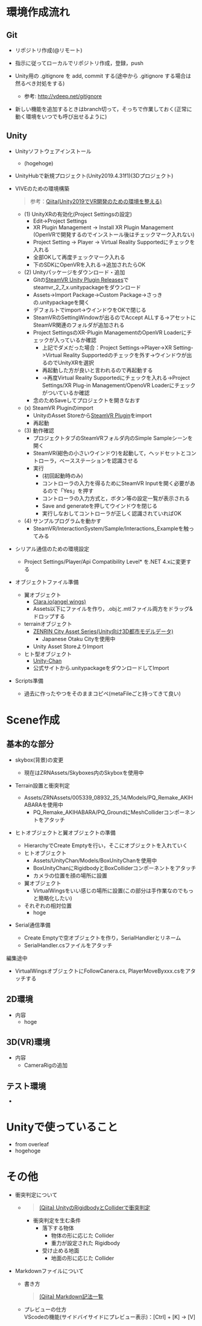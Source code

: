 # 環境作成流れ
## Git
* リポジトリ作成(@リモート)

* 指示に従ってローカルでリポジトリ作成，登録，push

* Unity用の .gitignore を add, commit する(途中から .gitignore する場合は然るべき対処をする)
    * 参考: <http://vdeep.net/gitignore>  

* 新しい機能を追加するときはbranch切って，そっちで作業しておく(正常に動く環境をいつでも呼び出せるように)

## Unity
* Unityソフトウェアインストール
    * (hogehoge)
* UnityHubで新規プロジェクト(Unity2019.4.31f1)(3Dプロジェクト)
* VIVEのための環境構築
    >参考：[Qiita(Unity2019でVR開発のための環境を整える)](https://qiita.com/RyoyaHase/items/36910ec8a0b3d8122f8c)
    * (1) UnityXRの有効化(Project Settingsの設定)
        * Edit->Project Settings
        * XR Plugin Management -> Install XR Plugin Management (OpenVRで開発するのでインストール後はチェックマーク入れない)
        * Project Setting -> Player -> Virtual Reality Supportedにチェックを入れる
        * 全部OKして再度チェックマーク入れる
        * 下のSDKにOpenVRを入れる->追加されたらOK
    * (2) Unityパッケージをダウンロード・追加
        * Gitの[SteamVR Unity Plugin Releases](https://github.com/ValveSoftware/steamvr_unity_plugin/releases)でsteamvr_2_7_x.unitypackageをダウンロード
        * Assets->Import Package->Custom Package->さっきの.unitypackageを開く
        * デフォルトでimport->ウインドウをOKで閉じる
        * SteamVRのSettingWindowが出るのでAccept ALLする->アセットにSteamVR関連のフォルダが追加される
        * Project SettingsのXR-Plugin ManagementのOpenVR Loaderにチェックが入っているか確認
            * 上記でダメだった場合：Project Settings->Player->XR Setting->Virtual Reality Supportedのチェックを外す->ウインドウが出るのでUnityXRを選択
            * 再起動した方が良いと言われるので再起動する
            * ->再度Virtual Reality Supportedにチェックを入れる->Project Settings/XR Plug-in Management/OpenoVR Loaderにチェックがついているか確認
        * 念のためSaveしてプロジェクトを開きなおす
    * (x) SteamVR Pluginのimport
        * UnityのAsset Storeから[SteamVR Plugin](https://assetstore.unity.com/packages/tools/integration/steamvr-plugin-32647)をimport
        * 再起動
    * (3) 動作確認
        * プロジェクトタブのSteamVRフォルダ内のSimple Sampleシーンを開く
        * SteamVR(紺色の小さいウインドウ)を起動して，ヘッドセットとコントローラ，ベースステーションを認識させる
        * 実行
            * (初回起動時のみ)
            * コントローラの入力を得るためにSteamVR Inputを開く必要があるので「Yes」を押す
            * コントローラの入力方式と，ボタン等の設定一覧が表示される
            * Save and generateを押してウインドウを閉じる
            * 実行しなおしてコントローラが正しく認識されていればOK
    * (4) サンプルプログラムを動かす
        * SteamVR/InteractionSystem/Sample/Interactions_Exampleを触ってみる
* シリアル通信のための環境設定
    * Project Settings/Player/Api Compatibility Level* を.NET 4.xに変更する

* オブジェクトファイル準備
    * 翼オブジェクト
        * [Clara.io(angel wings)](https://clara.io/view/94bb2ae9-da6c-4d0d-9d06-b43af66d27b4)
        * Assets以下にファイルを作り，.objと.mtlファイル両方をドラッグ&ドロップする
    * terrainオブジェクト
        * [ZENRIN City Asset Series(Unity向け3D都市モデルデータ)](https://www.zenrin.co.jp/contents/product/service/3d/asset/index.html)
            * Japanese Otaku Cityを使用中
        * Unity Asset StoreよりImport
    * ヒト型オブジェクト
        * [Unity-Chan](https://unity-chan.com/)
        * 公式サイトから.unitypackageをダウンロードしてImport
* Scripts準備
    * 過去に作ったやつをそのままコピペ(metaFileごと持ってきて良い)

# Scene作成
## 基本的な部分
* skybox(背景)の変更
    * 現在はZRNAssets/Skyboxes内のSkyboxを使用中
* Terrain設置と衝突判定
    * Assets/ZRNAssets/005339_08932_25_14/Models/PQ_Remake_AKIHABARAを使用中
        * PQ_Remake_AKIHABARA/PQ_GroundにMeshColliderコンポーネントをアタッチ
* ヒトオブジェクトと翼オブジェクトの準備
    * HierarchyでCreate Emptyを行い，そこにオブジェクトを入れていく
    * ヒトオブジェクト
        * Assets/UnityChan/Models/BoxUnityChanを使用中
        * BoxUnityChanにRigidbodyとBoxColliderコンポーネントをアタッチ 
        * カメラの位置を顔の場所に設置
    * 翼オブジェクト
        * VirtualWingsをいい感じの場所に設置(この部分は手作業なのでもっと簡略化したい)
    * それぞれの相対位置
        * hoge

* Serial通信準備
    * Create Emptyで空オブジェクトを作り，SerialHandlerとリネーム
    * SerialHandler.csファイルをアタッチ


編集途中
* VirtualWingsオブジェクトにFollowCanera.cs, PlayerMoveByxxx.csをアタッチする


    

## 2D環境
* 内容
    * hoge
## 3D(VR)環境
* 内容
    * CameraRigの追加
## テスト環境
* 


# Unityで使っていること
* from overleaf
* hogehoge

# その他
* 衝突判定について
    * > [(Qiita) UnityのRigidbodyとColliderで衝突判定](https://qiita.com/yando/items/0cd2daaf1314c0674bbe)
        * 衝突判定を生む条件 
            * 落下する物体
                * 物体の形に応じた Collider
                * 重力が設定された Rigidbody
            * 受け止める地面
                * 地面の形に応じた Collider
    
* Markdownファイルについて
    * 書き方  
        >[(Qiita) Markdown記法一覧](https://qiita.com/oreo/items/82183bfbaac69971917f)
    * プレビューの仕方  
        VScodeの機能(サイドバイサイドにプレビュー表示)：[Ctrl] + [K] → [V]

